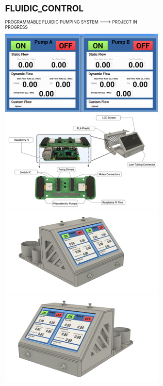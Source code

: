 # FLUIDIC_CONTROL
PROGRAMMABLE FLUIDIC PUMPING SYSTEM ---> PROJECT IN PROGRESS

![picture](https://github.com/GabStP13rr3/FLUIDIC_CONTROL/blob/main/code/sofware_interface.png) 
![picture](https://github.com/GabStP13rr3/FLUIDIC_CONTROL/blob/main/Design_Files/OverallAssembly.png) 
![picture](https://github.com/GabStP13rr3/FLUIDIC_CONTROL/blob/main/Design_Files/PHOTO_3.png) 
![picture](https://github.com/GabStP13rr3/FLUIDIC_CONTROL/blob/main/Design_Files/PHOTO_5.png) 



